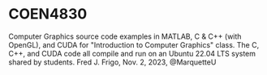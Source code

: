 # COEN4830
Computer Graphics source code examples in MATLAB, C & C++ (with OpenGL), and CUDA for "Introduction to Computer Graphics" class.
The C, C++, and CUDA code all compile and run on an Ubuntu 22.04 LTS system shared by students.
Fred J. Frigo, Nov. 2, 2023, @MarquetteU

